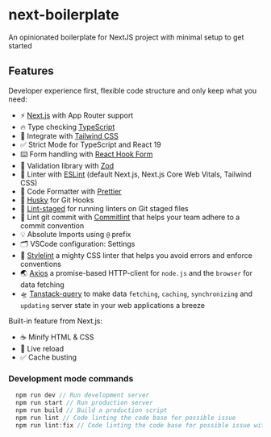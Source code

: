 # next-boilerplate

An opinionated boilerplate for NextJS project with minimal setup to get started

## Features

Developer experience first, flexible code structure and only keep what you need:

- ⚡ [Next.js](https://nextjs.org) with App Router support
- 🔥 Type checking [TypeScript](https://www.typescriptlang.org)
- 🎨 Integrate with [Tailwind CSS](https://tailwindcss.com)
- ✅ Strict Mode for TypeScript and React 19
- ⌨️ Form handling with [React Hook Form](https://react-hook-form.com/)
- 🔴 Validation library with [Zod](https://zod.dev/)
- 📏 Linter with [ESLint](https://eslint.org) (default Next.js, Next.js Core Web Vitals, Tailwind CSS)
- 💖 Code Formatter with [Prettier](https://prettier.io)
- 🦊 [Husky](https://typicode.github.io/husky/) for Git Hooks
- 🚫 [Lint-staged](https://github.com/lint-staged/lint-staged) for running linters on Git staged files
- 🚓 Lint git commit with [Commitlint](https://commitlint.js.org/) that helps your team adhere to a commit convention
- 💡 Absolute Imports using `@` prefix
- 🗂 VSCode configuration: Settings
- 👔 [Stylelint](https://stylelint.io/) a mighty CSS linter that helps you avoid errors and enforce conventions
- 🌏 [Axios](https://axios-http.com/) a promise-based HTTP-client for `node.js` and the `browser` for data fetching
- 🛸 [Tanstack-query](https://tanstack.com/) to make data `fetching`, `caching`, `synchronizing` and `updating` server state in your web applications a breeze

Built-in feature from Next.js:

- ☕ Minify HTML & CSS
- 💨 Live reload
- ✅ Cache busting

### Development mode commands

```js
  npm run dev // Run development server
  npm run start // Run production server
  npm run build // Build a production script
  npm run lint // Code linting the code base for possible issue
  npm run lint:fix // Code linting the code base for possible issue with automatic fix
```
